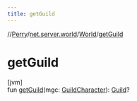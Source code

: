 ```yaml
---
title: getGuild
---
```

//[Perry](../../../index.html)/[net.server.world](../index.html)/[World](index.html)/[getGuild](get-guild.html)



# getGuild



[jvm]\
fun [getGuild](get-guild.html)(mgc: [GuildCharacter](../../net.server.guild/-guild-character/index.html)): [Guild](../../net.server.guild/-guild/index.html)?




